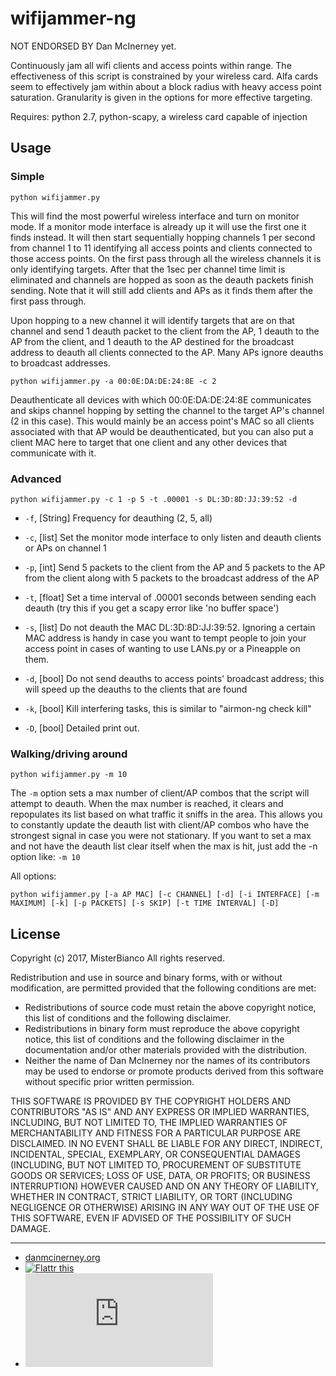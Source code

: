 wifijammer-ng
==========

NOT ENDORSED BY Dan McInerney yet.

Continuously jam all wifi clients and access points within range. The effectiveness of this script is constrained by your wireless card. Alfa cards seem to effectively jam within about a block radius with heavy access point saturation. Granularity is given in the options for more effective targeting.


Requires: python 2.7, python-scapy, a wireless card capable of injection


Usage
-----


### Simple
``` shell
python wifijammer.py
```

This will find the most powerful wireless interface and turn on monitor mode. If a monitor mode interface is already up it will use the first one it finds instead. It will then start sequentially hopping channels 1 per second from channel 1 to 11 identifying all access points and clients connected to those access points. On the first pass through all the wireless channels it is only identifying targets. After that the 1sec per channel time limit is eliminated and channels are hopped as soon as the deauth packets finish sending. Note that it will still add clients and APs as it finds them after the first pass through.

Upon hopping to a new channel it will identify targets that are on that channel and send 1 deauth packet to the client from the AP, 1 deauth to the AP from the client, and 1 deauth to the AP destined for the broadcast address to deauth all clients connected to the AP. Many APs ignore deauths to broadcast addresses.

```shell
python wifijammer.py -a 00:0E:DA:DE:24:8E -c 2
```

Deauthenticate all devices with which 00:0E:DA:DE:24:8E communicates and skips channel hopping by setting the channel to the target AP's channel (2 in this case). This would mainly be an access point's MAC so all clients associated with that AP would be deauthenticated, but you can also put a client MAC here to target that one client and any other devices that communicate with it.


### Advanced
```shell
python wifijammer.py -c 1 -p 5 -t .00001 -s DL:3D:8D:JJ:39:52 -d
```

* `-f`, [String] Frequency for deauthing (2, 5, all)

* `-c`, [list] Set the monitor mode interface to only listen and deauth clients or APs on channel 1

* `-p`, [int] Send 5 packets to the client from the AP and 5 packets to the AP from the client along with 5 packets to the broadcast address of the AP

* `-t`, [float] Set a time interval of .00001 seconds between sending each deauth (try this if you get a scapy error like 'no buffer space')

* `-s`, [list] Do not deauth the MAC DL:3D:8D:JJ:39:52. Ignoring a certain MAC address is handy in case you want to tempt people to join your access point in cases of wanting to use LANs.py or a Pineapple on them.

* `-d`, [bool] Do not send deauths to access points' broadcast address; this will speed up the deauths to the clients that are found

* `-k`, [bool] Kill interfering tasks, this is similar to "airmon-ng check kill"

* `-D`, [bool] Detailed print out.


### Walking/driving around
```shell
python wifijammer.py -m 10
```
The `-m` option sets a max number of client/AP combos that the script will attempt to deauth. When the max number is reached, it clears and repopulates its list based on what traffic it sniffs in the area. This allows you to constantly update the deauth list with client/AP combos who have the strongest signal in case you were not stationary. If you want to set a max and not have the deauth list clear itself when the max is hit, just add the -n option like: `-m 10`


All options:

```shell
python wifijammer.py [-a AP MAC] [-c CHANNEL] [-d] [-i INTERFACE] [-m MAXIMUM] [-k] [-p PACKETS] [-s SKIP] [-t TIME INTERVAL] [-D]
```

License
-------

Copyright (c) 2017, MisterBianco
All rights reserved.

Redistribution and use in source and binary forms, with or without
modification, are permitted provided that the following conditions are met:
* Redistributions of source code must retain the above copyright notice, this list of conditions and the following disclaimer.
* Redistributions in binary form must reproduce the above copyright notice, this list of conditions and the following disclaimer in the documentation and/or other materials provided with the distribution.
* Neither the name of Dan McInerney nor the names of its contributors may be used to endorse or promote products derived from this software without specific prior written permission.

THIS SOFTWARE IS PROVIDED BY THE COPYRIGHT HOLDERS AND CONTRIBUTORS "AS IS" AND
ANY EXPRESS OR IMPLIED WARRANTIES, INCLUDING, BUT NOT LIMITED TO, THE IMPLIED
WARRANTIES OF MERCHANTABILITY AND FITNESS FOR A PARTICULAR PURPOSE ARE
DISCLAIMED. IN NO EVENT SHALL <COPYRIGHT HOLDER> BE LIABLE FOR ANY
DIRECT, INDIRECT, INCIDENTAL, SPECIAL, EXEMPLARY, OR CONSEQUENTIAL DAMAGES
(INCLUDING, BUT NOT LIMITED TO, PROCUREMENT OF SUBSTITUTE GOODS OR SERVICES;
LOSS OF USE, DATA, OR PROFITS; OR BUSINESS INTERRUPTION) HOWEVER CAUSED AND
ON ANY THEORY OF LIABILITY, WHETHER IN CONTRACT, STRICT LIABILITY, OR TORT
(INCLUDING NEGLIGENCE OR OTHERWISE) ARISING IN ANY WAY OUT OF THE USE OF THIS
SOFTWARE, EVEN IF ADVISED OF THE POSSIBILITY OF SUCH DAMAGE.

***
* [danmcinerney.org](http://danmcinerney.org)
* [![Flattr this](http://api.flattr.com/button/flattr-badge-large.png)](https://flattr.com/submit/auto?user_id=DanMcInerney&url=https://github.com/DanMcInerney/wifijammer&title=wifijammer&language=&tags=github&category=software)
* [![Analytics](https://ga-beacon.appspot.com/UA-46613304-3/wifijammer/README.md)](https://github.com/igrigorik/ga-beacon)
